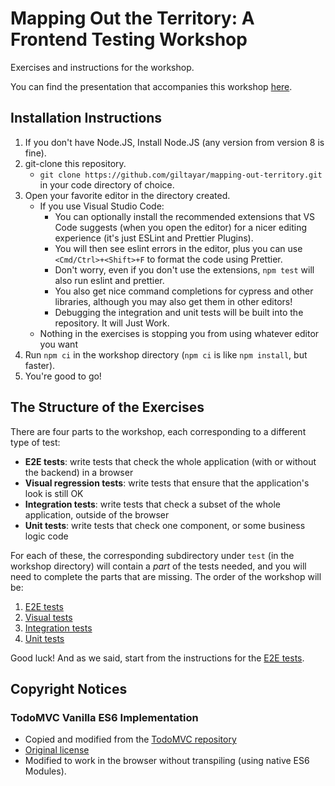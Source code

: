 # Mapping Out the Territory: A Frontend Testing Workshop

Exercises and instructions for the workshop.

You can find the presentation that accompanies this workshop
[here](http://bit.ly/mapping-out-territory).

## Installation Instructions

1. If you don't have Node.JS, Install Node.JS (any version from version 8 is fine).
1. git-clone this repository.
   * `git clone https://github.com/giltayar/mapping-out-territory.git` in your code directory of
     choice.
1. Open your favorite editor in the directory created.
   * If you use Visual Studio Code:
     * You can optionally install the recommended extensions that VS
       Code suggests (when you open the editor) for a nicer editing experience
       (it's just ESLint and Prettier Plugins).
     * You will then see eslint errors in the editor, plus you can use `<Cmd/Ctrl>+<Shift>+F` to
       format the code using Prettier.
     * Don't worry, even if you don't use the extensions, `npm test` will also run eslint and
       prettier.
     * You also get nice command completions for cypress and other libraries, although you may also
       get them in other editors!
     * Debugging the integration and unit tests will be built into the repository. It will Just Work.
   * Nothing in the exercises is stopping you from using whatever editor you want
1. Run `npm ci` in the workshop directory (`npm ci` is like `npm install`, but faster).
1. You're good to go!

## The Structure of the Exercises

There are four parts to the workshop, each corresponding to a different type of test:

* **E2E tests**: write tests that check the whole application (with or without the backend)
  in a browser
* **Visual regression tests**: write tests that ensure that the application's look is still OK
* **Integration tests**: write tests that check a subset of the whole application,
  outside of the browser
* **Unit tests**: write tests that check one component, or some business logic code

For each of these, the corresponding subdirectory under `test` (in the workshop directory)
will contain a _part_ of the tests needed, and you will need to complete the parts that are missing.
The order of the workshop will be:

1. [E2E tests](./docs/1-e2e-tests-instructions.md)
1. [Visual tests](./docs/2-visual-regression-tests-instructions.md)
1. [Integration tests](./docs/3-it-tests-instructions.md)
1. [Unit tests](./docs/4-unit-tests-instructions.md)

Good luck! And as we said, start from the instructions for the [E2E tests](./docs/e2e-tests-instructions.md).

## Copyright Notices

### TodoMVC Vanilla ES6 Implementation

* Copied and modified from the
  [TodoMVC repository](https://github.com/tastejs/todomvc/tree/gh-pages/examples/vanilla-es6)
* [Original license](https://github.com/tastejs/todomvc/blob/master/license.md)
* Modified to work in the browser without transpiling (using native ES6 Modules).
